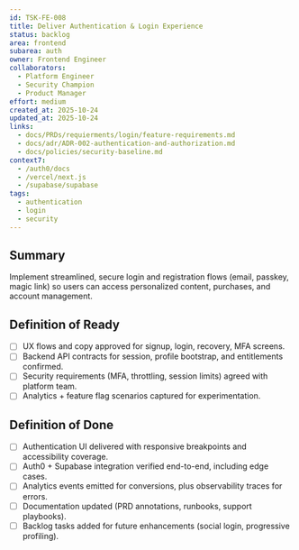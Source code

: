 ```yaml
---
id: TSK-FE-008
title: Deliver Authentication & Login Experience
status: backlog
area: frontend
subarea: auth
owner: Frontend Engineer
collaborators:
  - Platform Engineer
  - Security Champion
  - Product Manager
effort: medium
created_at: 2025-10-24
updated_at: 2025-10-24
links:
  - docs/PRDs/requierments/login/feature-requirements.md
  - docs/adr/ADR-002-authentication-and-authorization.md
  - docs/policies/security-baseline.md
context7:
  - /auth0/docs
  - /vercel/next.js
  - /supabase/supabase
tags:
  - authentication
  - login
  - security
---
```


## Summary
Implement streamlined, secure login and registration flows (email, passkey, magic link) so users can access personalized content, purchases, and account management.

## Definition of Ready
- [ ] UX flows and copy approved for signup, login, recovery, MFA screens.
- [ ] Backend API contracts for session, profile bootstrap, and entitlements confirmed.
- [ ] Security requirements (MFA, throttling, session limits) agreed with platform team.
- [ ] Analytics + feature flag scenarios captured for experimentation.

## Definition of Done
- [ ] Authentication UI delivered with responsive breakpoints and accessibility coverage.
- [ ] Auth0 + Supabase integration verified end-to-end, including edge cases.
- [ ] Analytics events emitted for conversions, plus observability traces for errors.
- [ ] Documentation updated (PRD annotations, runbooks, support playbooks).
- [ ] Backlog tasks added for future enhancements (social login, progressive profiling).
